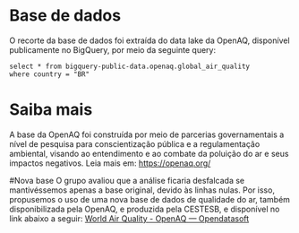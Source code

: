 # Base de dados
O recorte da base de dados foi extraída do data lake da OpenAQ, disponível publicamente no BigQuery, por meio da seguinte query:
```
select * from bigquery-public-data.openaq.global_air_quality
where country = "BR" 
```
# Saiba mais
A base da OpenAQ foi construída por meio de parcerias governamentais a nível de pesquisa para conscientização pública e a regulamentação ambiental, visando ao entendimento e ao combate da poluição do ar e seus impactos negativos.
Leia mais em:
https://openaq.org/

#Nova base
O grupo avaliou que a análise ficaria desfalcada se mantivéssemos apenas a base original, devido às linhas nulas. Por isso, propusemos o uso de uma nova base de dados de qualidade do ar, também disponibilizada pela OpenAQ, e produzida pela CESTESB, e disponível no link abaixo a seguir: [World Air Quality - OpenAQ — Opendatasoft](https://public.opendatasoft.com/explore/dataset/openaq/table/?disjunctive.city&disjunctive.location&disjunctive.measurements_parameter&sort=measurements_lastupdated)
